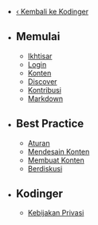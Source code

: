 - [&lsaquo; Kembali ke Kodinger](/)

- ## Memulai
    - [Ikhtisar](/{{route}}/{{version}}/overview)
    - [Login](/{{route}}/{{version}}/login)
    - [Konten](/{{route}}/{{version}}/content)
    - [Discover](/{{route}}/{{version}}/discover)
    - [Kontribusi](/{{route}}/{{version}}/contribute)
    - [Markdown](/{{route}}/{{version}}/markdown)

- ## Best Practice
    - [Aturan](/{{route}}/{{version}}/rules)
    - [Mendesain Konten](/{{route}}/{{version}}/design-content)
    - [Membuat Konten](/{{route}}/{{version}}/create-content)
    - [Berdiskusi](/{{route}}/{{version}}/discuss)

- ## Kodinger
    - [Kebijakan Privasi](/{{route}}/{{version}}/privacy)